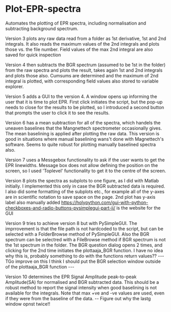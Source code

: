 # Plot-EPR-spectra
Automates the plotting of EPR spectra, including normalisation and subtracting background spectrum. 

Version 3 plots any raw data read from a folder as 1st derivative, 1st and 2nd integrals. It also reads the maximum values of the 2nd integrals and plots those vs. the file number. Field values of the max 2nd integral are also saved for quick inspection

Version 4 then subtracts the BGR spectrum (assumed to be 1st in the folder) from the raw spectra and plots the result, takes again 1st and 2nd integrals and plots those also. Cumsums are determined and the maximum of 2nd integral is plotted, with corresponding field values also stored to variable explorer.

Version 5 adds a GUI to the version 4. A window opens up informing the user that it is time to plot EPR. First click initiates the script, but the pop-up needs to close for the results to be plotted, so I introduced a second button that prompts the user to click it to see the results.

Version 6 has a mean subtraction for all of the spectra, which handels the uneaven baselines that the Mangnettech spectrometer occasionally gives. The mean baselining is applied after plotting the raw data. This version is good in situations where manual baselining wans't done with Magnettech's software. Seems to quite robust for plotting manually baselined spectra also.

Version 7 uses a Messgebox functionality to ask if the user wants to get the EPR linewidths. Message box does not allow defining the position on the screen, so I used 'Toplevel' functionality to get it to the centre of the screen.

Version 8 plots the spectra as subplots to one figure, as I did with Matlab initially. I implemented this only in case the BGR subtracted data is required. I also did some formatting of the subplots etc., for example all of the y-axes are in scientific notation to save space on the page. 2nd plot has y-axis label also manually added
https://holypython.com/gui-with-python-checkboxes-and-radio-buttons-pysimplegui-part-ii/ is the website for the GUI

Version 9 tries to achieve version 8 but with PySimpleGUI. The imprrovement is that the file path is not hardcoded to the script, but can be selected with a FolderBrowse method of PySimpleGUI. Also the BGR spectrum can be selectred with a FileBrowse method if BGR spectrum is not the 1st spectrum in the folder. The BGR question dialog opens 2 times, and clicking for the 2nd time initiates the plottaaja_BGR function. I have no idea why this is, probably something to do with the functions return values??
--- TGo improve on this I think I should put the BGR selection window outside of the plottaaja_BGR function ---

Version 10 determines the EPR Signal Amplitude peak-to-peak Amplitude(SA) for normalised and BGR subtracted data. This should be a robust method to report the signal intensity when good baselining is not available for the integrals. Note that max +ve and -ve values are used, even if they were from the baseline of the data. -- Figure out why the lastg window opnst twice!!
